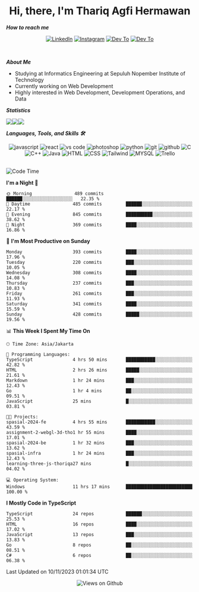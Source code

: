 <div align="center">
  <h1>Hi, there, I'm Thariq Agfi Hermawan</h1>
</div>


***How to reach me***
<p align='center'>
   <a href="https://www.linkedin.com/in/thariqagfihermawan" target="_blank"><img src="https://img.shields.io/badge/LinkedIn-0077B5?style=for-the-badge&logo=linkedin&logoColor=white" alt="LinkedIn"></a>
   <a href="https://www.instagram.com/thoriqagfi" target="_blank"><img src="https://img.shields.io/badge/Instagram-E4405F?style=for-the-badge&logo=instagram&logoColor=white" alt="Instagram"></a>
   <a href="https://medium.com/@thoriq.aghfi60" target="_blank"><img src="https://img.shields.io/badge/Medium-12100E?style=for-the-badge&logo=medium&logoColor=white" alt="Dev To"></a>
   <a href="https://linktr.ee/thoriqagfi" target="_blank"><img src="https://img.shields.io/badge/linktree-1de9b6?style=for-the-badge&logo=linktree&logoColor=white" alt="Dev To"></a>
</p>

<br>

***About Me***
- Studying at Informatics Engineering at Sepuluh Nopember Institute of Technology
- Currently working on Web Development
- Highly interested in Web Development, Development Operations, and Data

***Statistics***

<!-- [![GitHub Streak](http://github-readme-streak-stats.herokuapp.com?user=thoriqagfi&theme=dark)](https://git.io/streak-stats) -->

<div align="center">
  <div style="display: flex;">
    <img src="http://github-readme-streak-stats.herokuapp.com?user=thoriqagfi&theme=chartreuse-dark"/>
    <img src="https://github-readme-stats.vercel.app/api/top-langs/?username=thoriqagfi&layout=compact&&theme=chartreuse-dark&langs_count=8)](https://github.com/thoriqagfi"/>
    <img src="https://github-readme-stats.vercel.app/api?username=thoriqagfi&show_icons=true&theme=chartreuse-dark"/>
  </div>
</div>

<!-- [![Top Langs](https://github-readme-stats.vercel.app/api/top-langs/?username=thoriqagfi&layout=compact&&theme=chartreuse-dark&langs_count=8)](https://github.com/thoriqagfi)
< ![Agfi's GitHub stats](https://github-readme-stats.vercel.app/api?username=thoriqagfi&show_icons=true&theme=chartreuse-dark) -->

***Languages, Tools, and Skills 🛠***

  <div align="center">
    <img src="https://img.shields.io/badge/JavaScript-F7DF1E?style=for-the-badge&logo=javascript&logoColor=black" alt="javascript" />
    <img src="https://img.shields.io/badge/React-61DAFB?style=for-the-badge&logo=react&logoColor=black" alt="react" />
    <img src="https://img.shields.io/badge/vs%20code-007ACC?style=for-the-badge&logo=visual%20studio%20code&logoColor=white" alt="vs code" />
    <img src="https://img.shields.io/badge/adobe%20photoshop-31A8FF?style=for-the-badge&logo=adobe%20photoshop&logoColor=white" alt="photoshop" />
    <img src="https://img.shields.io/badge/python-3776AB?style=for-the-badge&logo=python&logoColor=white" alt="python" />
    <img src="https://img.shields.io/badge/Git-F05032?style=for-the-badge&logo=git&logoColor=white" alt="git" />
    <img src="https://img.shields.io/badge/GitHub-100000?style=for-the-badge&logo=github&logoColor=white" alt="github" />
    <img src="https://img.shields.io/badge/c-%2300599C.svg?style=for-the-badge&logo=c&logoColor=white" alt="C" />
    <img src="https://img.shields.io/badge/c++-%2300599C.svg?style=for-the-badge&logo=c%2B%2B&logoColor=white" alt="C++" />
    <img src="https://img.shields.io/badge/Java-ED8B00?style=for-the-badge&logo=java&logoColor=white" alt="Java"/>
    <img src="https://img.shields.io/badge/HTML5-E34F26?style=for-the-badge&logo=html5&logoColor=white" alt="HTML" />
    <img src="https://img.shields.io/badge/CSS-239120?&style=for-the-badge&logo=css3&logoColor=white" alt ="CSS" />
    <img src="https://img.shields.io/badge/tailwindcss-%2338B2AC.svg?style=for-the-badge&logo=tailwind-css&logoColor=white" alt="Tailwind" />
    <img src="https://img.shields.io/badge/MySQL-00000F?style=for-the-badge&logo=mysql&logoColor=white" alt="MYSQL" />
    <img src="https://img.shields.io/badge/Trello-%23026AA7.svg?style=for-the-badge&logo=Trello&logoColor=white" alt="Trello" />
  </div><br>

<!--START_SECTION:waka-->
![Code Time](http://img.shields.io/badge/Code%20Time-746%20hrs%207%20mins-blue)

**I'm a Night 🦉** 

```text
🌞 Morning                489 commits         ██████░░░░░░░░░░░░░░░░░░░   22.35 % 
🌆 Daytime                485 commits         ██████░░░░░░░░░░░░░░░░░░░   22.17 % 
🌃 Evening                845 commits         ██████████░░░░░░░░░░░░░░░   38.62 % 
🌙 Night                  369 commits         ████░░░░░░░░░░░░░░░░░░░░░   16.86 % 
```
📅 **I'm Most Productive on Sunday** 

```text
Monday                   393 commits         ████░░░░░░░░░░░░░░░░░░░░░   17.96 % 
Tuesday                  220 commits         ███░░░░░░░░░░░░░░░░░░░░░░   10.05 % 
Wednesday                308 commits         ████░░░░░░░░░░░░░░░░░░░░░   14.08 % 
Thursday                 237 commits         ███░░░░░░░░░░░░░░░░░░░░░░   10.83 % 
Friday                   261 commits         ███░░░░░░░░░░░░░░░░░░░░░░   11.93 % 
Saturday                 341 commits         ████░░░░░░░░░░░░░░░░░░░░░   15.59 % 
Sunday                   428 commits         █████░░░░░░░░░░░░░░░░░░░░   19.56 % 
```


📊 **This Week I Spent My Time On** 

```text
🕑︎ Time Zone: Asia/Jakarta

💬 Programming Languages: 
TypeScript               4 hrs 50 mins       ███████████░░░░░░░░░░░░░░   42.82 % 
HTML                     2 hrs 26 mins       █████░░░░░░░░░░░░░░░░░░░░   21.61 % 
Markdown                 1 hr 24 mins        ███░░░░░░░░░░░░░░░░░░░░░░   12.43 % 
Go                       1 hr 4 mins         ██░░░░░░░░░░░░░░░░░░░░░░░   09.51 % 
JavaScript               25 mins             █░░░░░░░░░░░░░░░░░░░░░░░░   03.81 % 

🐱‍💻 Projects: 
spasial-2024-fe          4 hrs 55 mins       ███████████░░░░░░░░░░░░░░   43.59 % 
assignment-2-webgl-3d-tho1 hr 55 mins        ████░░░░░░░░░░░░░░░░░░░░░   17.01 % 
spasial-2024-be          1 hr 32 mins        ███░░░░░░░░░░░░░░░░░░░░░░   13.62 % 
spasial-infra            1 hr 24 mins        ███░░░░░░░░░░░░░░░░░░░░░░   12.43 % 
learning-three-js-thoriqa27 mins             █░░░░░░░░░░░░░░░░░░░░░░░░   04.02 % 

💻 Operating System: 
Windows                  11 hrs 17 mins      █████████████████████████   100.00 % 
```

**I Mostly Code in TypeScript** 

```text
TypeScript               24 repos            ██████░░░░░░░░░░░░░░░░░░░   25.53 % 
HTML                     16 repos            ████░░░░░░░░░░░░░░░░░░░░░   17.02 % 
JavaScript               13 repos            ███░░░░░░░░░░░░░░░░░░░░░░   13.83 % 
Go                       8 repos             ██░░░░░░░░░░░░░░░░░░░░░░░   08.51 % 
C#                       6 repos             ██░░░░░░░░░░░░░░░░░░░░░░░   06.38 % 
```




 Last Updated on 10/11/2023 01:01:34 UTC
<!--END_SECTION:waka-->

<div align="center">
<img src="https://komarev.com/ghpvc/?username=thoriqagfi&color=blue" alt="Views on Github" />
</div>